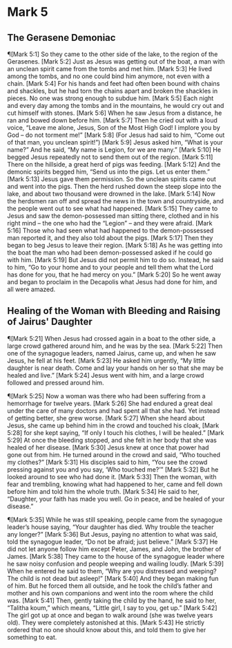 # Mark 5

## The Gerasene Demoniac
¶[Mark 5:1] So they came to the other side of the lake, to the region of the Gerasenes.
[Mark 5:2] Just as Jesus was getting out of the boat, a man with an unclean spirit came from the tombs and met him.
[Mark 5:3] He lived among the tombs, and no one could bind him anymore, not even with a chain.
[Mark 5:4] For his hands and feet had often been bound with chains and shackles, but he had torn the chains apart and broken the shackles in pieces. No one was strong enough to subdue him.
[Mark 5:5] Each night and every day among the tombs and in the mountains, he would cry out and cut himself with stones.
[Mark 5:6] When he saw Jesus from a distance, he ran and bowed down before him.
[Mark 5:7] Then he cried out with a loud voice, “Leave me alone, Jesus, Son of the Most High God! I implore you by God – do not torment me!”
[Mark 5:8] (For Jesus had said to him, “Come out of that man, you unclean spirit!”)
[Mark 5:9] Jesus asked him, “What is your name?” And he said, “My name is Legion, for we are many.”
[Mark 5:10] He begged Jesus repeatedly not to send them out of the region.
[Mark 5:11] There on the hillside, a great herd of pigs was feeding.
[Mark 5:12] And the demonic spirits begged him, “Send us into the pigs. Let us enter them.”
[Mark 5:13] Jesus gave them permission. So the unclean spirits came out and went into the pigs. Then the herd rushed down the steep slope into the lake, and about two thousand were drowned in the lake.
[Mark 5:14] Now the herdsmen ran off and spread the news in the town and countryside, and the people went out to see what had happened.
[Mark 5:15] They came to Jesus and saw the demon-possessed man sitting there, clothed and in his right mind – the one who had the “Legion” – and they were afraid.
[Mark 5:16] Those who had seen what had happened to the demon-possessed man reported it, and they also told about the pigs.
[Mark 5:17] Then they began to beg Jesus to leave their region.
[Mark 5:18] As he was getting into the boat the man who had been demon-possessed asked if he could go with him.
[Mark 5:19] But Jesus did not permit him to do so. Instead, he said to him, “Go to your home and to your people and tell them what the Lord has done for you, that he had mercy on you.”
[Mark 5:20] So he went away and began to proclaim in the Decapolis what Jesus had done for him, and all were amazed.

## Healing of the Woman with Bleeding and Raising of Jairus' Daughter
¶[Mark 5:21] When Jesus had crossed again in a boat to the other side, a large crowd gathered around him, and he was by the sea.
[Mark 5:22] Then one of the synagogue leaders, named Jairus, came up, and when he saw Jesus, he fell at his feet.
[Mark 5:23] He asked him urgently, “My little daughter is near death. Come and lay your hands on her so that she may be healed and live.”
[Mark 5:24] Jesus went with him, and a large crowd followed and pressed around him.

¶[Mark 5:25] Now a woman was there who had been suffering from a hemorrhage for twelve years.
[Mark 5:26] She had endured a great deal under the care of many doctors and had spent all that she had. Yet instead of getting better, she grew worse.
[Mark 5:27] When she heard about Jesus, she came up behind him in the crowd and touched his cloak,
[Mark 5:28] for she kept saying, “If only I touch his clothes, I will be healed.”
[Mark 5:29] At once the bleeding stopped, and she felt in her body that she was healed of her disease.
[Mark 5:30] Jesus knew at once that power had gone out from him. He turned around in the crowd and said, “Who touched my clothes?”
[Mark 5:31] His disciples said to him, “You see the crowd pressing against you and you say, ‘Who touched me?’”
[Mark 5:32] But he looked around to see who had done it.
[Mark 5:33] Then the woman, with fear and trembling, knowing what had happened to her, came and fell down before him and told him the whole truth.
[Mark 5:34] He said to her, “Daughter, your faith has made you well. Go in peace, and be healed of your disease.”

¶[Mark 5:35] While he was still speaking, people came from the synagogue leader’s house saying, “Your daughter has died. Why trouble the teacher any longer?”
[Mark 5:36] But Jesus, paying no attention to what was said, told the synagogue leader, “Do not be afraid; just believe.”
[Mark 5:37] He did not let anyone follow him except Peter, James, and John, the brother of James.
[Mark 5:38] They came to the house of the synagogue leader where he saw noisy confusion and people weeping and wailing loudly.
[Mark 5:39] When he entered he said to them, “Why are you distressed and weeping? The child is not dead but asleep!”
[Mark 5:40] And they began making fun of him. But he forced them all outside, and he took the child’s father and mother and his own companions and went into the room where the child was.
[Mark 5:41] Then, gently taking the child by the hand, he said to her, “Talitha koum,” which means, “Little girl, I say to you, get up.”
[Mark 5:42] The girl got up at once and began to walk around (she was twelve years old). They were completely astonished at this.
[Mark 5:43] He strictly ordered that no one should know about this, and told them to give her something to eat.

